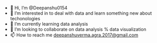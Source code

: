 - 👋 Hi, I’m @Deepanshu0154
- 👀 I’m interested in to deal with data and learn something new about techonologies
- 🌱 I’m currently learning data analysis
- 💞️ I’m looking to collaborate on data analysis % data visualization
- 📫 How to reach me deepanshuverma.agra.2017@gmail.com

<!---
Deepanshu0154/Deepanshu0154 is a ✨ special ✨ repository because its `README.md` (this file) appears on your GitHub profile.
You can click the Preview link to take a look at your changes.
--->

